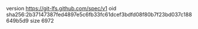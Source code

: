 version https://git-lfs.github.com/spec/v1
oid sha256:2b37147387fed4897e5c6fb33fc61dcef3bdfd08f80b7f23bd037c188649b5d9
size 6972
